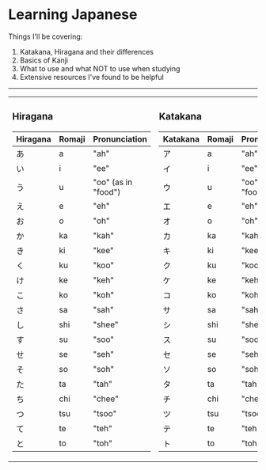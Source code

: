 # Learning Japanese
Things I'll be covering:
1. Katakana, Hiragana and their differences
2. Basics of Kanji
3. What to use and what NOT to use when studying
4. Extensive resources I've found to be helpful

---

<table>
<tr>
<td>

### Hiragana

| Hiragana | Romaji | Pronunciation |
|-----------|---------|---------------|
| あ | a | "ah" |
| い | i | "ee" |
| う | u | "oo" (as in "food") |
| え | e | "eh" |
| お | o | "oh" |
| か | ka | "kah" |
| き | ki | "kee" |
| く | ku | "koo" |
| け | ke | "keh" |
| こ | ko | "koh" |
| さ | sa | "sah" |
| し | shi | "shee" |
| す | su | "soo" |
| せ | se | "seh" |
| そ | so | "soh" |
| た | ta | "tah" |
| ち | chi | "chee" |
| つ | tsu | "tsoo" |
| て | te | "teh" |
| と | to | "toh" |

</td>
<td>

### Katakana

| Katakana | Romaji | Pronunciation |
|-----------|---------|---------------|
| ア | a | "ah" |
| イ | i | "ee" |
| ウ | u | "oo" (as in "food") |
| エ | e | "eh" |
| オ | o | "oh" |
| カ | ka | "kah" |
| キ | ki | "kee" |
| ク | ku | "koo" |
| ケ | ke | "keh" |
| コ | ko | "koh" |
| サ | sa | "sah" |
| シ | shi | "shee" |
| ス | su | "soo" |
| セ | se | "seh" |
| ソ | so | "soh" |
| タ | ta | "tah" |
| チ | chi | "chee" |
| ツ | tsu | "tsoo" |
| テ | te | "teh" |
| ト | to | "toh" |

</td>
</tr>
</table>